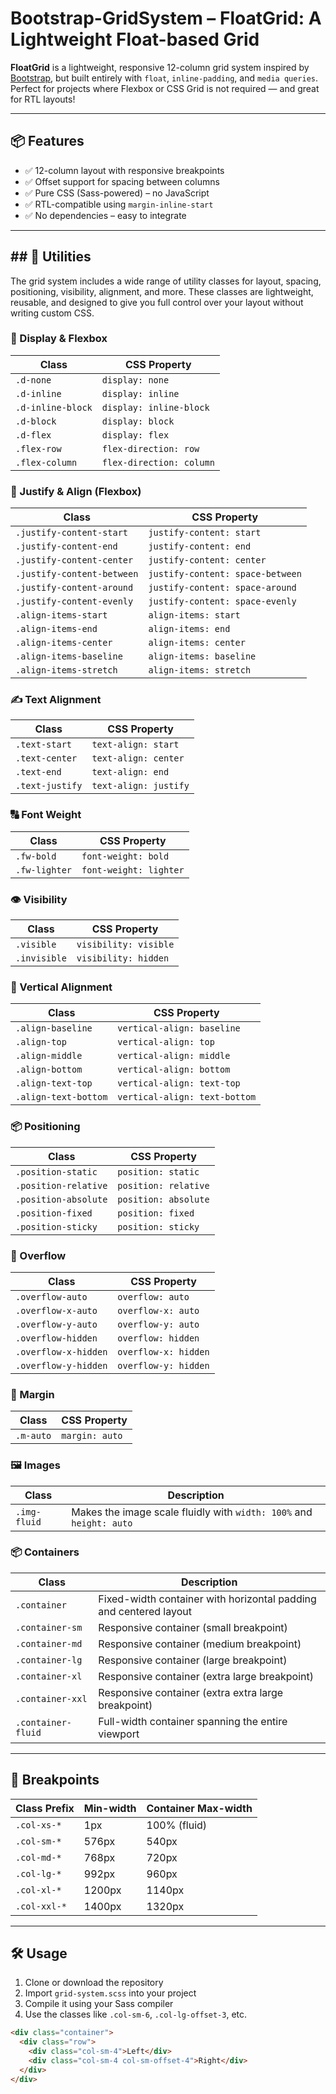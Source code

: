 # Bootstrap-GridSystem – FloatGrid: A Lightweight Float-based Grid

**FloatGrid** is a lightweight, responsive 12-column grid system inspired by [Bootstrap](https://getbootstrap.com), but built entirely with `float`, `inline-padding`, and `media queries`. Perfect for projects where Flexbox or CSS Grid is not required — and great for RTL layouts!

---

## 📦 Features

- ✅ 12-column layout with responsive breakpoints
- ✅ Offset support for spacing between columns
- ✅ Pure CSS (Sass-powered) – no JavaScript
- ✅ RTL-compatible using `margin-inline-start`
- ✅ No dependencies – easy to integrate

---

## ## 🧰 Utilities

The grid system includes a wide range of utility classes for layout, spacing, positioning, visibility, alignment, and more. These classes are lightweight, reusable, and designed to give you full control over your layout without writing custom CSS.

### 📐 Display & Flexbox

| Class             | CSS Property             |
| ----------------- | ------------------------ |
| `.d-none`         | `display: none`          |
| `.d-inline`       | `display: inline`        |
| `.d-inline-block` | `display: inline-block`  |
| `.d-block`        | `display: block`         |
| `.d-flex`         | `display: flex`          |
| `.flex-row`       | `flex-direction: row`    |
| `.flex-column`    | `flex-direction: column` |

### 🧭 Justify & Align (Flexbox)

| Class                      | CSS Property                     |
| -------------------------- | -------------------------------- |
| `.justify-content-start`   | `justify-content: start`         |
| `.justify-content-end`     | `justify-content: end`           |
| `.justify-content-center`  | `justify-content: center`        |
| `.justify-content-between` | `justify-content: space-between` |
| `.justify-content-around`  | `justify-content: space-around`  |
| `.justify-content-evenly`  | `justify-content: space-evenly`  |
| `.align-items-start`       | `align-items: start`             |
| `.align-items-end`         | `align-items: end`               |
| `.align-items-center`      | `align-items: center`            |
| `.align-items-baseline`    | `align-items: baseline`          |
| `.align-items-stretch`     | `align-items: stretch`           |

### ✍️ Text Alignment

| Class           | CSS Property          |
| --------------- | --------------------- |
| `.text-start`   | `text-align: start`   |
| `.text-center`  | `text-align: center`  |
| `.text-end`     | `text-align: end`     |
| `.text-justify` | `text-align: justify` |

### 🔠 Font Weight

| Class         | CSS Property           |
| ------------- | ---------------------- |
| `.fw-bold`    | `font-weight: bold`    |
| `.fw-lighter` | `font-weight: lighter` |

### 👁️ Visibility

| Class        | CSS Property          |
| ------------ | --------------------- |
| `.visible`   | `visibility: visible` |
| `.invisible` | `visibility: hidden`  |

### 📏 Vertical Alignment

| Class                | CSS Property                  |
| -------------------- | ----------------------------- |
| `.align-baseline`    | `vertical-align: baseline`    |
| `.align-top`         | `vertical-align: top`         |
| `.align-middle`      | `vertical-align: middle`      |
| `.align-bottom`      | `vertical-align: bottom`      |
| `.align-text-top`    | `vertical-align: text-top`    |
| `.align-text-bottom` | `vertical-align: text-bottom` |

### 📦 Positioning

| Class                | CSS Property         |
| -------------------- | -------------------- |
| `.position-static`   | `position: static`   |
| `.position-relative` | `position: relative` |
| `.position-absolute` | `position: absolute` |
| `.position-fixed`    | `position: fixed`    |
| `.position-sticky`   | `position: sticky`   |

### 🌊 Overflow

| Class                | CSS Property         |
| -------------------- | -------------------- |
| `.overflow-auto`     | `overflow: auto`     |
| `.overflow-x-auto`   | `overflow-x: auto`   |
| `.overflow-y-auto`   | `overflow-y: auto`   |
| `.overflow-hidden`   | `overflow: hidden`   |
| `.overflow-x-hidden` | `overflow-x: hidden` |
| `.overflow-y-hidden` | `overflow-y: hidden` |

### 📐 Margin

| Class     | CSS Property   |
| --------- | -------------- |
| `.m-auto` | `margin: auto` |

### 🖼️ Images

| Class        | Description                                                         |
| ------------ | ------------------------------------------------------------------- |
| `.img-fluid` | Makes the image scale fluidly with `width: 100%` and `height: auto` |

### 📦 Containers

| Class              | Description                                                       |
| ------------------ | ----------------------------------------------------------------- |
| `.container`       | Fixed-width container with horizontal padding and centered layout |
| `.container-sm`    | Responsive container (small breakpoint)                           |
| `.container-md`    | Responsive container (medium breakpoint)                          |
| `.container-lg`    | Responsive container (large breakpoint)                           |
| `.container-xl`    | Responsive container (extra large breakpoint)                     |
| `.container-xxl`   | Responsive container (extra extra large breakpoint)               |
| `.container-fluid` | Full-width container spanning the entire viewport                 |

---

## 🎯 Breakpoints

| Class Prefix | Min-width | Container Max-width |
| ------------ | --------- | ------------------- |
| `.col-xs-*`  | 1px       | 100% (fluid)        |
| `.col-sm-*`  | 576px     | 540px               |
| `.col-md-*`  | 768px     | 720px               |
| `.col-lg-*`  | 992px     | 960px               |
| `.col-xl-*`  | 1200px    | 1140px              |
| `.col-xxl-*` | 1400px    | 1320px              |

---

## 🛠 Usage

1. Clone or download the repository
2. Import `grid-system.scss` into your project
3. Compile it using your Sass compiler
4. Use the classes like `.col-sm-6`, `.col-lg-offset-3`, etc.

```html
<div class="container">
  <div class="row">
    <div class="col-sm-4">Left</div>
    <div class="col-sm-4 col-sm-offset-4">Right</div>
  </div>
</div>
```
